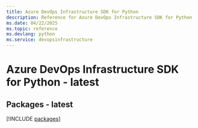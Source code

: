 ```yaml
---
title: Azure DevOps Infrastructure SDK for Python
description: Reference for Azure DevOps Infrastructure SDK for Python
ms.date: 04/22/2025
ms.topic: reference
ms.devlang: python
ms.service: devopsinfrastructure
---
```

# Azure DevOps Infrastructure SDK for Python - latest
## Packages - latest
[!INCLUDE [packages](devops-infrastructure-index.md)]